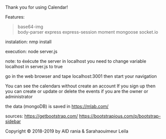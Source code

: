 Thank you for using Calendar!

Features:
>  	base64-img  
>  	body-parser
>  	express
>  	express-session
>  	moment
>  	mongoose
>  	socket.io

instalation:
	nmp install 

execution: 
	node server.js 

note: 
	to éxécute the server in localhost you need to change variable localhost in server.js to true



go in the web browser and tape localhost:3001 then start your navigation 

You can see the calendars without create an account
If you sign up then you can create or update or delete the events if you are the owner or administrator


the data (mongoDB) is saved in https://mlab.com/ 

sources: 
	https://getbootstrap.com/
	https://bootstrapious.com/p/bootstrap-sidebar 



Copyright © 2018-2019 by AID rania & Sarahaouimeur Leila 
